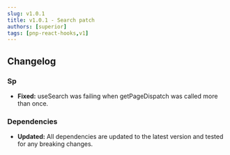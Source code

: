 ```yaml
---
slug: v1.0.1
title: v1.0.1 - Search patch
authors: [superior]
tags: [pnp-react-hooks,v1]
---
```


## Changelog

### Sp
  - **Fixed:** useSearch was failing when getPageDispatch was called more than once.

### Dependencies
  - **Updated:** All dependencies are updated to the latest version and tested for any breaking changes.